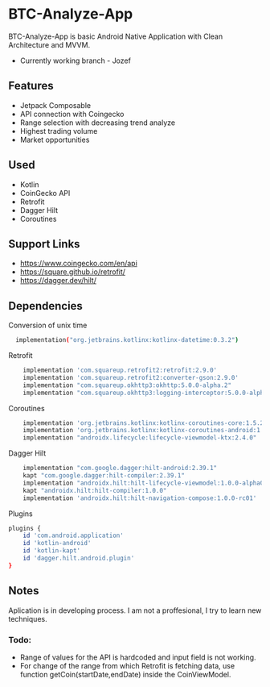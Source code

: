 # BTC-Analyze-App

BTC-Analyze-App is basic Android Native Application with Clean Architecture and MVVM.

- Currently working branch - Jozef

## Features



- Jetpack Composable
- API connection with Coingecko
- Range selection with decreasing trend analyze
- Highest trading volume
- Market opportunities

## Used
- Kotlin
- CoinGecko API
- Retrofit
- Dagger Hilt
- Coroutines

## Support Links
- https://www.coingecko.com/en/api
- https://square.github.io/retrofit/
- https://dagger.dev/hilt/




## Dependencies
Conversion of unix time

```bash
  implementation("org.jetbrains.kotlinx:kotlinx-datetime:0.3.2")
```

Retrofit

```bash
    implementation 'com.squareup.retrofit2:retrofit:2.9.0'
    implementation 'com.squareup.retrofit2:converter-gson:2.9.0'
    implementation "com.squareup.okhttp3:okhttp:5.0.0-alpha.2"
    implementation "com.squareup.okhttp3:logging-interceptor:5.0.0-alpha.2"
```

Coroutines

```bash
    implementation 'org.jetbrains.kotlinx:kotlinx-coroutines-core:1.5.2'
    implementation 'org.jetbrains.kotlinx:kotlinx-coroutines-android:1.5.2'
    implementation "androidx.lifecycle:lifecycle-viewmodel-ktx:2.4.0"
```
Dagger Hilt

```bash
    implementation "com.google.dagger:hilt-android:2.39.1"
    kapt "com.google.dagger:hilt-compiler:2.39.1"
    implementation "androidx.hilt:hilt-lifecycle-viewmodel:1.0.0-alpha03"
    kapt "androidx.hilt:hilt-compiler:1.0.0"
    implementation 'androidx.hilt:hilt-navigation-compose:1.0.0-rc01'
```

Plugins

```bash
plugins {
    id 'com.android.application'
    id 'kotlin-android'
    id 'kotlin-kapt'
    id 'dagger.hilt.android.plugin'
}
```

## Notes
Aplication is in developing process. I am not a proffesional, I try to learn new techniques.
### Todo:
- Range of values for the API is hardcoded and input field is not working.
- For change of the range from which Retrofit is fetching data, use function getCoin(startDate,endDate) inside the CoinViewModel.

